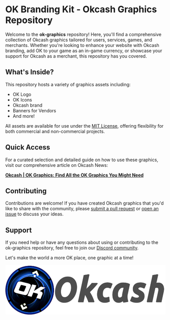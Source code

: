 # OK Branding Kit - Okcash Graphics Repository

Welcome to the **ok-graphics** repository! Here, you'll find a comprehensive collection of Okcash graphics tailored for users, services, games, and merchants. Whether you're looking to enhance your website with Okcash branding, add OK to your game as an in-game currency, or showcase your support for Okcash as a merchant, this repository has you covered.

## What's Inside?

This repository hosts a variety of graphics assets including:
- OK Logo
- OK Icons
- Okcash brand
- Banners for Vendors
- And more!

All assets are available for use under the [MIT License](LICENSE), offering flexibility for both commercial and non-commercial projects.

## Quick Access

For a curated selection and detailed guide on how to use these graphics, visit our comprehensive article on Okcash News:

[**Okcash | OK Graphics: Find All the OK Graphics You Might Need**](https://okcash.news/okcash-ok-graphics-find-all-the-ok-graphics-you-might-need-5e519ee59bb2)

## Contributing

Contributions are welcome! If you have created Okcash graphics that you'd like to share with the community, please [submit a pull request](https://github.com/okcashpro/ok-graphics/pulls) or [open an issue](https://github.com/okcashpro/ok-graphics/issues) to discuss your ideas.

## Support

If you need help or have any questions about using or contributing to the ok-graphics repository, feel free to join our [Discord community](https://discord.gg/grvpc8c).

Let's make the world a more OK place, one graphic at a time!


![OK-Blockchain](https://github.com/okcashpro/ok-graphics/blob/master/ok-okcash/ok01.png)
